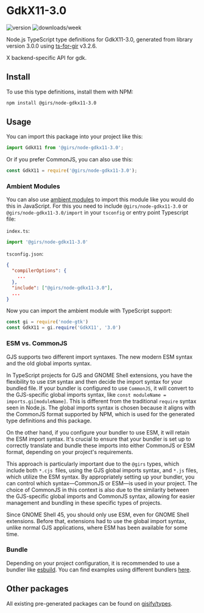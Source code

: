 
# GdkX11-3.0

![version](https://img.shields.io/npm/v/@girs/node-gdkx11-3.0)
![downloads/week](https://img.shields.io/npm/dw/@girs/node-gdkx11-3.0)


Node.js TypeScript type definitions for GdkX11-3.0, generated from library version 3.0.0 using [ts-for-gir](https://github.com/gjsify/ts-for-gir) v3.2.6.

X backend-specific API for gdk.

## Install

To use this type definitions, install them with NPM:
```bash
npm install @girs/node-gdkx11-3.0
```

## Usage

You can import this package into your project like this:
```ts
import GdkX11 from '@girs/node-gdkx11-3.0';
```

Or if you prefer CommonJS, you can also use this:
```ts
const GdkX11 = require('@girs/node-gdkx11-3.0');
```

### Ambient Modules

You can also use [ambient modules](https://github.com/gjsify/ts-for-gir/tree/main/packages/cli#ambient-modules) to import this module like you would do this in JavaScript.
For this you need to include `@girs/node-gdkx11-3.0` or `@girs/node-gdkx11-3.0/import` in your `tsconfig` or entry point Typescript file:

`index.ts`:
```ts
import '@girs/node-gdkx11-3.0'
```

`tsconfig.json`:
```json
{
  "compilerOptions": {
    ...
  },
  "include": ["@girs/node-gdkx11-3.0"],
  ...
}
```

Now you can import the ambient module with TypeScript support: 

```ts
const gi = require('node-gtk')
const GdkX11 = gi.require('GdkX11', '3.0')
```



### ESM vs. CommonJS

GJS supports two different import syntaxes. The new modern ESM syntax and the old global imports syntax.

In TypeScript projects for GJS and GNOME Shell extensions, you have the flexibility to use `ESM` syntax and then decide the import syntax for your bundled file. If your bundler is configured to use `CommonJS`, it will convert to the GJS-specific global imports syntax, like `const moduleName = imports.gi[moduleName]`. This is different from the traditional `require` syntax seen in Node.js. The global imports syntax is chosen because it aligns with the CommonJS format supported by NPM, which is used for the generated type definitions and this package.

On the other hand, if you configure your bundler to use ESM, it will retain the ESM import syntax. It's crucial to ensure that your bundler is set up to correctly translate and bundle these imports into either CommonJS or ESM format, depending on your project's requirements.

This approach is particularly important due to the `@girs` types, which include both `*.cjs `files, using the GJS global imports syntax, and `*.js` files, which utilize the ESM syntax. By appropriately setting up your bundler, you can control which syntax—CommonJS or ESM—is used in your project. The choice of CommonJS in this context is also due to the similarity between the GJS-specific global imports and CommonJS syntax, allowing for easier management and bundling in these specific types of projects.

Since GNOME Shell 45, you should only use ESM, even for GNOME Shell extensions. Before that, extensions had to use the global import syntax, unlike normal GJS applications, where ESM has been available for some time.

### Bundle

Depending on your project configuration, it is recommended to use a bundler like [esbuild](https://esbuild.github.io/). You can find examples using different bundlers [here](https://github.com/gjsify/ts-for-gir/tree/main/examples).

## Other packages

All existing pre-generated packages can be found on [gjsify/types](https://github.com/gjsify/types).

